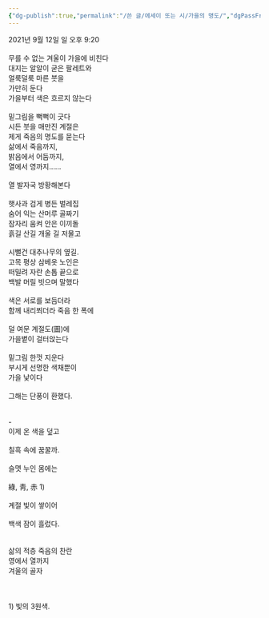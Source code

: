 ```yaml
---
{"dg-publish":true,"permalink":"/쓴 글/에세이 또는 시/가을의 명도/","dgPassFrontmatter":true}
---
```



2021년 9월 12일 일 오후 9:20<br/>
<br/>
무를 수 없는 겨울이 가을에 비친다<br/>
대지는 알알이 굳은 팔레트와<br/>
얼룩덜룩 마른 붓을<br/>
가만히 둔다<br/>
가을부터 색은 흐르지 않는다<br/>
<br/>
밑그림을 뻑뻑이 긋다<br/>
시든 붓을 매만진 계절은<br/>
제게 죽음의 명도를 묻는다<br/>
삶에서 죽음까지,<br/>
밝음에서 어둠까지,<br/>
열에서 영까지……<br/>
<br/>
열 발자국 방황해본다<br/>
<br/>
햇사과 검게 병든 벌레집<br/>
숨어 익는 산머루 골짜기 <br/>
잠자리 움켜 안은 이끼돌<br/>
흙길 산길 개울 길 저물고<br/>
<br/>
시뻘건 대추나무의 옆길.<br/>
고목 평상 삼베옷 노인은<br/>
떠밀려 자란 손톱 끝으로<br/>
백발 머릴 빗으며 말했다<br/>
<br/>
색은 서로를 보듬더라<br/>
함께 내리쬐더라 죽음 한 폭에<br/>
<br/>
덜 여문 계절도(圖)에<br/>
가을볕이 걸터앉는다<br/>
<br/>
밑그림 한껏 지운다<br/>
부시게 선명한 색채뿐이<br/>
가을 낯이다<br/>
<br/>
그해는 단풍이 환했다.<br/>
<br/>
<br/>
-<br/>
이제 온 색을 덮고<br/>
<br/>
칠흑 속에 꿈꿀까.<br/>
<br/>
슬몃 누인 몸에는<br/>
<br/>
綠, 靑, 赤 1)<br/>
<br/>
계절 빛이 쌓이어<br/>
<br/>
백색 잠이 흘렀다.<br/>
<br/>
<br/>
삶의 적층 죽음의 찬란<br/>
영에서 열까지<br/>
겨울의 골자<br/>
<br/>
<br/>
<br/>
1) 빛의 3원색. <br/>
<br/>